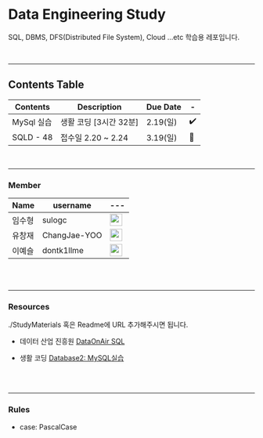 # Data Engineering Study

<p>
SQL, DBMS, DFS(Distributed File System), Cloud ...etc 학습용 레포입니다. 
</p><br>



----

## Contents Table

| Contents  | Description              | Due Date |-|
| --------- | ------------------------ | -------- | - |
| MySql 실습 | 생활 코딩 [3시간 32분] | 2.19(일)| :heavy_check_mark: </span> |
| SQLD - 48 | 접수일 2.20 ~ 2.24        | 3.19(일) | :speech_balloon: |




<br>

---
### Member

| Name  | username   | --- | 
| --------- | ------------------------ | --- |
| 임수형 | sulogc | <img src = "https://github.com/sulogc.png" width="25" height="25"> |
| 유창재 | ChangJae-YOO | <img src = "https://github.com/ChangJae-YOO.png" width="25" height="25"> |
| 이예슬 | dontk1llme | <img src = "https://github.com/dontk1llme.png" width="25" height="25"> |


<br><br>

---
### Resources

./StudyMaterials 혹은 Readme에 URL 추가해주시면 됩니다.

  - 데이터 산업 진흥원 [DataOnAir SQL](https://dataonair.or.kr/db-tech-reference/d-guide/sql/?pageid=5&mod=list)

  - 생활 코딩 [Database2: MySQL실습](https://opentutorials.org/course/3161) 

<br><br>

---
### Rules

- case: PascalCase
